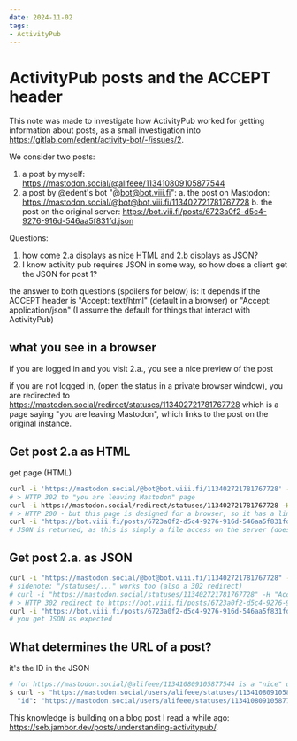 ```yaml
---
date: 2024-11-02
tags:
- ActivityPub
---
```

# ActivityPub posts and the ACCEPT header

This note was made to investigate how ActivityPub worked for getting information about posts, as a small investigation into <https://gitlab.com/edent/activity-bot/-/issues/2>.

We consider two posts:

1. a post by myself: https://mastodon.social/@alifeee/113410809105877544
2. a post by @edent's bot "@bot@bot.viii.fi":
  a. the post on Mastodon: <https://mastodon.social/@bot@bot.viii.fi/113402721781767728>
  b. the post on the original server: <https://bot.viii.fi/posts/6723a0f2-d5c4-9276-916d-546aa5f831fd.json>

Questions:

1. how come 2.a displays as nice HTML and 2.b displays as JSON?
2. I know activity pub requires JSON in some way, so how does a client get the JSON for post 1?

the answer to both questions (spoilers for below) is: it depends if the ACCEPT header is "Accept: text/html" (default in a browser) or "Accept: application/json" (I assume the default for things that interact with ActivityPub)

## what you see in a browser

if you are logged in and you visit 2.a., you see a nice preview of the post

if you are not logged in, (open the status in a private browser window), you are redirected to <https://mastodon.social/redirect/statuses/113402721781767728> which is a page saying "you are leaving Mastodon", which links to the post on the original instance.

## Get post 2.a as HTML

get page (HTML)

```bash
curl -i 'https://mastodon.social/@bot@bot.viii.fi/113402721781767728' -H 'Accept: text/html'
# > HTTP 302 to "you are leaving Mastodon" page
curl -i https://mastodon.social/redirect/statuses/113402721781767728 -H 'Accept: text/html'
# > HTTP 200 - but this page is designed for a browser, so it has a link embedded to https://bot.viii.fi/posts/6723a0f2-d5c4-9276-916d-546aa5f831fd.json
curl -i "https://bot.viii.fi/posts/6723a0f2-d5c4-9276-916d-546aa5f831fd.json" -H 'Accept: text/html'
# JSON is returned, as this is simply a file access on the server (does not use PHP file)
```

## Get post 2.a. as JSON

```bash
curl -i "https://mastodon.social/@bot@bot.viii.fi/113402721781767728" -H "Accept: application/json"
# sidenote: "/statuses/..." works too (also a 302 redirect)
# curl -i "https://mastodon.social/statuses/113402721781767728" -H "Accept: application/json"
# > HTTP 302 redirect to https://bot.viii.fi/posts/6723a0f2-d5c4-9276-916d-546aa5f831fd.json
curl -i "https://bot.viii.fi/posts/6723a0f2-d5c4-9276-916d-546aa5f831fd.json" -H "Accept: application/json"
# you get JSON as expected
```

## What determines the URL of a post?

it's the ID in the JSON

```bash
# (or https://mastodon.social/@alifeee/113410809105877544 is a "nice" url that you get a redirect to if you ask for HTML (i.e., are using a browser))
$ curl -s "https://mastodon.social/users/alifeee/statuses/113410809105877544" -H "Accept: application/json" | jq | grep '"id"'
  "id": "https://mastodon.social/users/alifeee/statuses/113410809105877544",
```

This knowledge is building on a blog post I read a while ago: <https://seb.jambor.dev/posts/understanding-activitypub/>.

